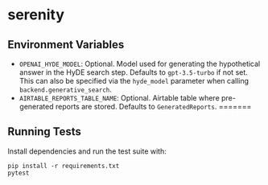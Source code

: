# serenity

## Environment Variables

- `OPENAI_HYDE_MODEL`: Optional. Model used for generating the hypothetical answer in the HyDE search step. Defaults to `gpt-3.5-turbo` if not set. This can also be specified via the `hyde_model` parameter when calling `backend.generative_search`.
- `AIRTABLE_REPORTS_TABLE_NAME`: Optional. Airtable table where pre-generated reports are stored. Defaults to `GeneratedReports`.
=======
## Running Tests

Install dependencies and run the test suite with:

```
pip install -r requirements.txt
pytest
```

